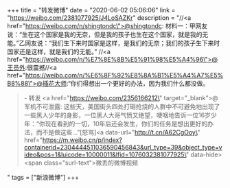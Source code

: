 +++
title = "转发微博"
date = "2020-06-02 05:06:06"
link = "https://weibo.com/2381077925/J4LoSAZKr"
description = "//<a href=\"https://weibo.com/n/shingtondc\">@shingtondc</a>: 材料一：甲网友说：“生在这个国家是我的无奈，但是我的孩子也生在这个国家，就是我的无能。”乙网友说：“我们生下来时国家是这样，是我们的无奈；我们的孩子生下来时国家还是这样，就是我们的无能。” //<a href=\"https://weibo.com/n/%E7%8E%8B%E5%91%98%E5%A4%96\">@王员外</a>:很震撼//<a href=\"https://weibo.com/n/%E6%8F%92%E8%8A%B1%E5%A4%A7%E5%B8%88\">@插花大师</a>:“你们得想出一个更好的办法，因为我们什么都没做。<br><blockquote> - 转发 <a href=\"https://weibo.com/2356166212\" target=\"_blank\">@军机不可泄露</a>: 这些天，美国街头四处打砸抢烧的人群中不可避免地出现了一些黑人少年的身影，一位黑人大哥气愤又绝望，哽咽地告诉一位16岁少年：“你现在看到的一切，10年后还会发生，你们的任务是想出更好的办法，而不是做这些…”[怒骂]<a data-url=\"http://t.cn/A62CgOoy\" href=\"https://m.weibo.cn/p/index?containerid=2304444511036590456843&url_type=39&object_type=video&pos=1&luicode=10000011&lfid=1076032381077925\" data-hide><span class=\"surl-text\">微丢的微博视频</span></a> </blockquote>"
tags = ["新浪微博"]
+++
